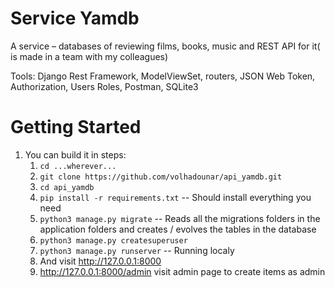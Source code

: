 Service Yamdb
=================================

A service – databases of reviewing films, books, music and REST API for it( is made in a team with my
colleagues)

Tools:  Django Rest Framework, ModelViewSet, routers, JSON Web Token, Authorization, Users Roles,
Postman, SQLite3

Getting Started
===============

1.  You can build it in steps:
    1.  ``cd ...wherever...``
    2.  ``git clone https://github.com/volhadounar/api_yamdb.git``
    3.  ``cd api_yamdb``
    4.  ``pip install -r requirements.txt``  -- Should install everything you need
    5.  ``python3 manage.py migrate`` -- Reads all the migrations folders in the application folders and creates / evolves the tables in the database
    6.  ``python3 manage.py createsuperuser`` 
    7.  ``python3 manage.py runserver`` -- Running localy
    8.  And visit http://127.0.0.1:8000
    9.  http://127.0.0.1:8000/admin visit admin page to create items as admin


